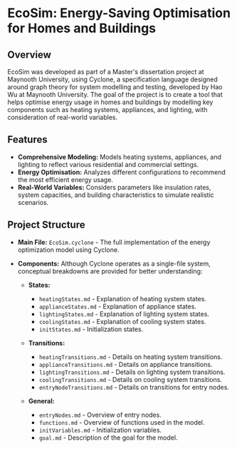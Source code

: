# EcoSim: Energy-Saving Optimisation for Homes and Buildings

## Overview
EcoSim was developed as part of a Master's dissertation project at Maynooth University, using Cyclone, a specification language designed around graph theory for system modelling and testing, developed by Hao Wu at Maynooth University. The goal of the project is to create a tool that helps optimise energy usage in homes and buildings by modelling key components such as heating systems, appliances, and lighting, with consideration of real-world variables.

## Features
- **Comprehensive Modeling:** Models heating systems, appliances, and lighting to reflect various residential and commercial settings.
- **Energy Optimisation:** Analyzes different configurations to recommend the most efficient energy usage.
- **Real-World Variables:** Considers parameters like insulation rates, system capacities, and building characteristics to simulate realistic scenarios.

## Project Structure

- **Main File:** `EcoSim.cyclone` - The full implementation of the energy optimization model using Cyclone.

- **Components:** Although Cyclone operates as a single-file system, conceptual breakdowns are provided for better understanding:

  - **States:**
    - `heatingStates.md` - Explanation of heating system states.
    - `applianceStates.md` - Explanation of appliance states.
    - `lightingStates.md` - Explanation of lighting system states.
    - `coolingStates.md` - Explanation of cooling system states.
    - `initStates.md` - Initialization states.

  - **Transitions:**
    - `heatingTransitions.md` - Details on heating system transitions.
    - `applianceTransitions.md` - Details on appliance transitions.
    - `lightingTransitions.md` - Details on lighting system transitions.
    - `coolingTransitions.md` - Details on cooling system transitions.
    - `entryNodeTransitions.md` - Details on transitions for entry nodes.

  - **General:**
    - `entryNodes.md` - Overview of entry nodes.
    - `functions.md` - Overview of functions used in the model.
    - `initVariables.md` - Initialization variables.
    - `goal.md` - Description of the goal for the model.
